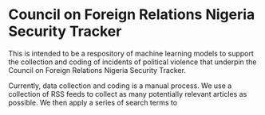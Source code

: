 # Council on Foreign Relations Nigeria Security Tracker

This is intended to be a respository of machine learning models to support the collection and coding of incidents of political violence that underpin the Council on Foreign Relations Nigeria Security Tracker.

Currently, data collection and coding is a manual process. We use a collection of RSS feeds to collect as many potentially relevant articles as possible. We then apply a series of search terms to 
